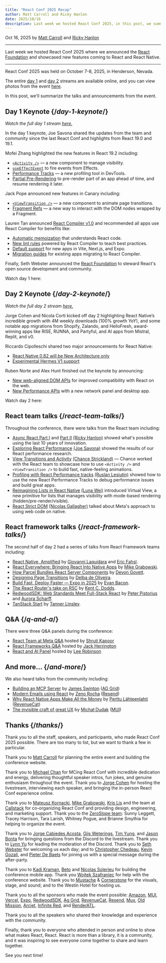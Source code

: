 ```yaml
---
title: "React Conf 2025 Recap"
author: Matt Carroll and Ricky Hanlon
date: 2025/10/16
description: Last week we hosted React Conf 2025, in this post, we summarize the talks and announcements from the event...
---
```


Oct 16, 2025 by [Matt Carroll](https://x.com/mattcarrollcode) and [Ricky Hanlon](https://bsky.app/profile/ricky.fm)

---

<Intro>

Last week we hosted React Conf 2025 where we announced the [React Foundation](/blog/2025/10/07/introducing-the-react-foundation) and showcased new features coming to React and React Native.

</Intro>

---

React Conf 2025 was held on October 7-8, 2025, in Henderson, Nevada.

The entire [day 1](https://www.youtube.com/watch?v=zyVRg2QR6LA&t=1067s) and [day 2](https://www.youtube.com/watch?v=p9OcztRyDl0&t=2299s) streams are available online, and you can view photos from the event [here](https://conf.react.dev/photos).

In this post, we'll summarize the talks and announcements from the event.


## Day 1 Keynote {/*day-1-keynote*/}

_Watch the full day 1 stream [here.](https://www.youtube.com/watch?v=zyVRg2QR6LA&t=1067s)_

In the day 1 keynote, Joe Savona shared the updates from the team and community since the last React Conf and highlights from React 19.0 and 19.1.

Mofei Zhang highlighted the new features in React 19.2 including:
* [`<Activity />`](https://react.dev/reference/react/Activity)  — a new component to manage visibility.
* [`useEffectEvent`](https://react.dev/reference/react/useEffectEvent) to fire events from Effects.
* [Performance Tracks](https://react.dev/reference/dev-tools/react-performance-tracks) — a new profiling tool in DevTools.
* [Partial Pre-Rendering](https://react.dev/blog/2025/10/01/react-19-2#partial-pre-rendering) to pre-render part of an app ahead of time, and resume rendering it later.

Jack Pope announced new features in Canary including:

* [`<ViewTransition />`](https://react.dev/reference/react/ViewTransition) — a new component to animate page transitions.
* [Fragment Refs](https://react.dev/reference/react/Fragment#fragmentinstance) — a new way to interact with the DOM nodes wrapped by a Fragment.

Lauren Tan announced [React Compiler v1.0](https://react.dev/blog/2025/10/07/react-compiler-1) and recommended all apps use React Compiler for benefits like:
* [Automatic memoization](/learn/react-compiler/introduction#what-does-react-compiler-do) that understands React code.
* [New lint rules](/learn/react-compiler/installation#eslint-integration) powered by React Compiler to teach best practices.
* [Default support](/learn/react-compiler/installation#basic-setup) for new apps in Vite, Next.js, and Expo.
* [Migration guides](/learn/react-compiler/incremental-adoption) for existing apps migrating to React Compiler.

Finally, Seth Webster announced the [React Foundation](/blog/2025/10/07/introducing-the-react-foundation) to steward React's open source development and community.

Watch day 1 here:

<YouTubeIframe src="https://www.youtube.com/embed/zyVRg2QR6LA?si=z-8t_xCc12HwGJH_&t=1067s" />

## Day 2 Keynote {/*day-2-keynote*/}

_Watch the full day 2 stream [here.](https://www.youtube.com/watch?v=p9OcztRyDl0&t=2299s)_

Jorge Cohen and Nicola Corti kicked off day 2 highlighting React Native’s incredible growth with 4M weekly downloads (100% growth YoY), and some notable app migrations from Shopify, Zalando, and HelloFresh, award-winning apps like RISE, RUNNA, and Partyful, and AI apps from Mistral, Replit, and v0.

Riccardo Cipolleschi shared two major announcements for React Native:
- [React Native 0.82 will be New Architecture only](https://reactnative.dev/blog/2025/10/08/react-native-0.82#new-architecture-only)
- [Experimental Hermes V1 support](https://reactnative.dev/blog/2025/10/08/react-native-0.82#experimental-hermes-v1)

Ruben Norte and Alex Hunt finished out the keynote by announcing:
- [New web-aligned DOM APIs](https://reactnative.dev/blog/2025/10/08/react-native-0.82#dom-node-apis) for improved compatibility with React on the web.
- [New Performance APIs](https://reactnative.dev/blog/2025/10/08/react-native-0.82#web-performance-apis-canary) with a new network panel and desktop app.

Watch day 2 here:

<YouTubeIframe src="https://www.youtube.com/embed/p9OcztRyDl0?si=qPTHftsUE07cjZpS&t=2299s" />


## React team talks {/*react-team-talks*/}

Throughout the conference, there were talks from the React team including:
* [Async React Part I](https://www.youtube.com/watch?v=zyVRg2QR6LA&t=10907s) and [Part II](https://www.youtube.com/watch?v=p9OcztRyDl0&t=29073s) [(Ricky Hanlon)](https://x.com/rickhanlonii) showed what's possible using the last 10 years of innovation.
* [Exploring React Performance](https://www.youtube.com/watch?v=zyVRg2QR6LA&t=20274s) [(Joe Savona)](https://x.com/en_js) showed the results of our React performance research.
* [View Transitions and Activity](https://www.youtube.com/watch?v=zyVRg2QR6LA&t=4870s) [(Chance Strickland)](https://x.com/chancethedev) — Chance worked with the React team to showcase how to use `<Activity />` and `<ViewTransition />` to build fast, native-feeling animations.
* [Profiling with React Performance tracks](https://www.youtube.com/watch?v=zyVRg2QR6LA&t=8276s) [(Ruslan Lesiutin)](https://x.com/ruslanlesiutin) showed how to use the new React Performance Tracks to debug performance issues and build great apps.
* [Reimagining Lists in React Native](https://www.youtube.com/watch?v=p9OcztRyDl0&t=10382s) [(Luna Wei)](https://x.com/lunaleaps) introduced Virtual View, a new primitive for lists that manages visibility with mode-based rendering (hidden/pre-render/visible).
* [React Strict DOM](https://www.youtube.com/watch?v=p9OcztRyDl0&t=9026s) [(Nicolas Gallagher)](https://nicolasgallagher.com/) talked about Meta's approach to using web code on native.

## React framework talks {/*react-framework-talks*/}

The second half of day 2 had a series of talks from React Framework teams including:

* [React Native, Amplified](https://www.youtube.com/watch?v=p9OcztRyDl0&t=5737s) by [Giovanni Laquidara](https://x.com/giolaq) and [Eric Fahsl](https://x.com/efahsl).
* [React Everywhere: Bringing React Into Native Apps](https://www.youtube.com/watch?v=p9OcztRyDl0&t=18213s) by [Mike Grabowski](https://x.com/grabbou).
* [How Parcel Bundles React Server Components](https://www.youtube.com/watch?v=p9OcztRyDl0&t=19538s) by [Devon Govett](https://x.com/devonovett).
* [Designing Page Transitions](https://www.youtube.com/watch?v=p9OcztRyDl0&t=20640s) by [Delba de Oliveira](https://x.com/delba_oliveira).
* [Build Fast, Deploy Faster — Expo in 2025](https://www.youtube.com/watch?v=p9OcztRyDl0&t=21350s) by [Evan Bacon](https://x.com/baconbrix).
* [The React Router's take on RSC](https://www.youtube.com/watch?v=p9OcztRyDl0&t=22367s) by [Kent C. Dodds](https://x.com/kentcdodds).
* [RedwoodSDK: Web Standards Meet Full-Stack React](https://www.youtube.com/watch?v=p9OcztRyDl0&t=24992s) by [Peter Pistorius](https://x.com/appfactory) and [Aurora Scharff](https://x.com/aurorascharff).
* [TanStack Start](https://www.youtube.com/watch?v=p9OcztRyDl0&t=26065s) by [Tanner Linsley](https://x.com/tannerlinsley).

## Q&A {/*q-and-a*/}
There were three Q&A panels during the conference:

* [React Team at Meta Q&A](https://www.youtube.com/watch?v=zyVRg2QR6LA&t=26304s) hosted by [Shruti Kapoor](https://x.com/shrutikapoor08)
* [React Frameworks Q&A](https://www.youtube.com/watch?v=p9OcztRyDl0&t=26812s) hosted by [Jack Herrington](https://x.com/jherr)
* [React and AI Panel](https://www.youtube.com/watch?v=zyVRg2QR6LA&t=18741s) hosted by [Lee Robinson](https://x.com/leerob)

## And more... {/*and-more*/}

We also heard talks from the community including:
* [Building an MCP Server](https://www.youtube.com/watch?v=zyVRg2QR6LA&t=24204s) by [James Swinton](https://x.com/JamesSwintonDev) ([AG Grid](https://www.ag-grid.com/?utm_source=react-conf&utm_medium=react-conf-homepage&utm_campaign=react-conf-sponsorship-2025))
* [Modern Emails using React](https://www.youtube.com/watch?v=zyVRg2QR6LA&t=25521s) by [Zeno Rocha](https://x.com/zenorocha) ([Resend](https://resend.com/))
* [Why React Native Apps Make All the Money](https://www.youtube.com/watch?v=zyVRg2QR6LA&t=24917s) by [Perttu Lähteenlahti](https://x.com/plahteenlahti) ([RevenueCat](https://www.revenuecat.com/))
* [The invisible craft of great UX](https://www.youtube.com/watch?v=zyVRg2QR6LA&t=23400s) by [Michał Dudak](https://x.com/michaldudak) ([MUI](https://mui.com/))

## Thanks {/*thanks*/}

Thank you to all the staff, speakers, and participants, who made React Conf 2025 possible. There are too many to list, but we want to thank a few in particular.

Thank you to [Matt Carroll](https://x.com/mattcarrollcode) for planning the entire event and building the conference website.

Thank you to [Michael Chan](https://x.com/chantastic) for MCing React Conf with incredible dedication and energy, delivering thoughtful speaker intros, fun jokes, and genuine enthusiasm throughout the event. Thank you to [Jorge Cohen](https://x.com/JorgeWritesCode) for hosting the livestream, interviewing each speaker, and bringing the in-person React Conf experience online.

Thank you to [Mateusz Kornacki](https://x.com/mat_kornacki), [Mike Grabowski](https://x.com/grabbou), [Kris Lis](https://www.linkedin.com/in/krzysztoflisakakris/) and the team at [Callstack](https://www.callstack.com/) for co-organizing React Conf and providing design, engineering, and marketing support. Thank you to the [ZeroSlope team](https://zeroslopeevents.com/contact-us/): Sunny Leggett, Tracey Harrison, Tara Larish, Whitney Pogue, and Brianne Smythia for helping to organize the event.

Thank you to [Jorge Cabiedes Acosta](https://github.com/jorge-cab), [Gijs Weterings](https://x.com/gweterings), [Tim Yung](https://x.com/yungsters), and [Jason Bonta](https://x.com/someextent) for bringing questions from the Discord to the livestream. Thank you to [Lynn Yu](https://github.com/lynnshaoyu) for leading the moderation of the Discord. Thank you to [Seth Webster](https://x.com/sethwebster) for welcoming us each day; and to [Christopher Chedeau](https://x.com/vjeux), [Kevin Gozali](https://x.com/fkgozali), and [Pieter De Baets](https://x.com/Javache) for joining us with a special message during the after-party.

Thank you to [Kadi Kraman](https://x.com/kadikraman), [Beto](https://x.com/betomoedano) and [Nicolas Solerieu](https://www.linkedin.com/in/nicolas-solerieu/) for building the conference mobile app. Thank you [Wojtek Szafraniec](https://x.com/wojteg1337) for help with the conference website. Thank you to [Mustache](https://www.mustachepower.com/) & [Cornerstone](https://cornerstoneav.com/) for the visuals, stage, and sound; and to the Westin Hotel for hosting us.

Thank you to all the sponsors who made the event possible: [Amazon](https://www.developer.amazon.com), [MUI](https://mui.com/), [Vercel](https://vercel.com/), [Expo](https://expo.dev/), [RedwoodSDK](https://rwsdk.com), [Ag Grid](https://www.ag-grid.com), [RevenueCat](https://www.revenuecat.com/), [Resend](https://resend.com), [Mux](https://www.mux.com/), [Old Mission](https://www.oldmissioncapital.com/), [Arcjet](https://arcjet.com), [Infinite Red](https://infinite.red/), and [RenderATL](https://renderatl.com).

Thank you to all the speakers who shared their knowledge and experience with the community.

Finally, thank you to everyone who attended in person and online to show what makes React, React. React is more than a library, it is a community, and it was inspiring to see everyone come together to share and learn together.

See you next time!
